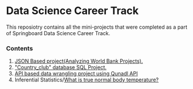 # Data Science Career Track
This reposiotry contains all the mini-projects that were completed as a part of Springboard Data Science Career Track.

### Contents
1. [JSON Based project(Analyzing World Bank Projects).](https://github.com/rtb2/Springboard/blob/master/sliderule_dsi_json_exercise.ipynb)
2. ["Country_club" database SQL Project.](https://github.com/rtb2/Springboard/blob/master/sqi_mini_project.sql)
3. [API based data wrangling project using Qunadl API](https://github.com/rtb2/Springboard/blob/master/api_data_wrangling_mini_project.ipynb)
4. Inferential Statistics/[What is true normal body temperature?](https://github.com/rtb2/Springboard/blob/master/Inferential%20Statistics/sliderule_dsi_inferential_statistics_exercise_1.ipynb)

